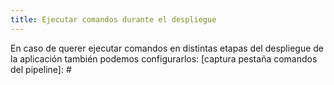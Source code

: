 ```yaml
---
title: Ejecutar comandos durante el despliegue
---
```


En caso de querer ejecutar comandos en distintas etapas del despliegue de la aplicación también podemos configurarlos:
[captura pestaña comandos del pipeline]: #


